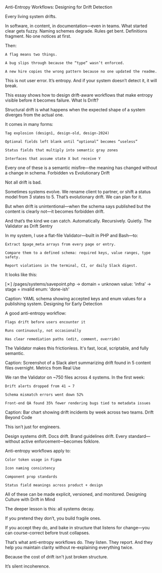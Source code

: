 Anti-Entropy Workflows: Designing for Drift Detection

Every living system drifts.

In software, in content, in documentation—even in teams. What started clear gets fuzzy. Naming schemes degrade. Rules get bent. Definitions fragment. No one notices at first.

Then:

    A flag means two things.

    A bug slips through because the “type” wasn’t enforced.

    A new hire copies the wrong pattern because no one updated the readme.

This is not user error.
It’s entropy. And if your system doesn’t detect it, it will break.

This essay shows how to design drift-aware workflows that make entropy visible before it becomes failure.
What Is Drift?

Structural drift is what happens when the expected shape of a system diverges from the actual one.

It comes in many forms:

    Tag explosion (design1, design-old, design-2024)

    Optional fields left blank until “optional” becomes “useless”

    Status fields that multiply into semantic gray zones

    Interfaces that assume state X but receive Y

Every one of these is a semantic misfire—the meaning has changed without a change in schema.
Forbidden vs Evolutionary Drift

Not all drift is bad.

Sometimes systems evolve. We rename client to partner, or shift a status model from 3 states to 5. That’s evolutionary drift. We can plan for it.

But when drift is unintentional—when the schema says published but the content is clearly not—it becomes forbidden drift.

And that’s the kind we can catch. Automatically. Recursively. Quietly.
The Validator as Drift Sentry

In my system, I use a flat-file Validator—built in PHP and Bash—to:

    Extract $page_meta arrays from every page or entry.

    Compare them to a defined schema: required keys, value ranges, type safety.

    Report violations in the terminal, CI, or daily Slack digest.

It looks like this:

[✗] /pages/systems/savepoint.php
     → domain = unknown value: 'infra'
     → stage = invalid enum: 'done-ish'

<!-- VISUAL: validator-config.svg -->

Caption: YAML schema showing accepted keys and enum values for a publishing system.
Designing for Early Detection

A good anti-entropy workflow:

    Flags drift before users encounter it

    Runs continuously, not occasionally

    Has clear remediation paths (edit, comment, override)

The Validator makes this frictionless. It's fast, local, scriptable, and fully semantic.
<!-- VISUAL: drift-alert.png -->

Caption: Screenshot of a Slack alert summarizing drift found in 5 content files overnight.
Metrics from Real Use

We ran the Validator on ~750 files across 4 systems. In the first week:

    Drift alerts dropped from 41 → 7

    Schema mismatch errors went down 52%

    Front-end QA found 35% fewer rendering bugs tied to metadata issues

<!-- VISUAL: drift-metrics.svg -->

Caption: Bar chart showing drift incidents by week across two teams.
Drift Beyond Code

This isn’t just for engineers.

Design systems drift. Docs drift. Brand guidelines drift. Every standard—without active enforcement—becomes folklore.

Anti-entropy workflows apply to:

    Color token usage in Figma

    Icon naming consistency

    Component prop standards

    Status field meanings across product + design

All of these can be made explicit, versioned, and monitored.
Designing Culture with Drift in Mind

The deeper lesson is this: all systems decay.

If you pretend they don’t, you build fragile ones.

If you accept they do, and bake in structure that listens for change—you can course-correct before trust collapses.

That’s what anti-entropy workflows do.
They listen.
They report.
And they help you maintain clarity without re-explaining everything twice.

Because the cost of drift isn't just broken structure.

It’s silent incoherence.